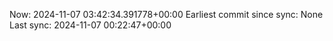 Now: 2024-11-07 03:42:34.391778+00:00 Earliest commit since sync: None Last sync: 2024-11-07 00:22:47+00:00
